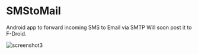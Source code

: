 # SMStoMail
Android app to forward incoming SMS to Email via SMTP
Will soon post it to F-Droid.

![screenshot3](https://user-images.githubusercontent.com/1571683/118721327-fdbb9b80-b82a-11eb-8f0d-c1eaf24e13ce.jpg)
